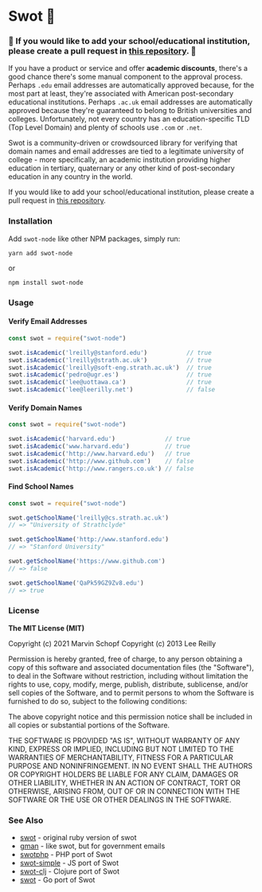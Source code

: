 # Swot 🍎
### 🚨 If you would like to add your school/educational institution, please create a pull request in [this repository](https://github.com/magicmarvman/swot-data). 🚨

If you have a product or service and offer **academic discounts**, there's a good chance there's some manual component to the approval process. Perhaps `.edu` email addresses are automatically approved because, for the most part at least, they're associated with American post-secondary educational institutions. Perhaps `.ac.uk` email addresses are automatically approved because they're guaranteed to belong to British universities and colleges. Unfortunately, not every country has an education-specific TLD (Top Level Domain) and plenty of schools use `.com` or `.net`.

Swot is a community-driven or crowdsourced library for verifying that domain names and email addresses are tied to a legitimate university of college - more specifically, an academic institution providing higher education in tertiary, quaternary or any other kind of post-secondary education in any country in the world.

If you would like to add your school/educational institution, please create a pull request in [this repository](https://github.com/magicmarvman/swot-data).

### Installation

Add `swot-node` like other NPM packages, simply run:

`yarn add swot-node`

or

`npm install swot-node`

### Usage

#### Verify Email Addresses

```javascript
const swot = require("swot-node")

swot.isAcademic('lreilly@stanford.edu')           // true
swot.isAcademic('lreilly@strath.ac.uk')           // true
swot.isAcademic('lreilly@soft-eng.strath.ac.uk')  // true
swot.isAcademic('pedro@ugr.es')                   // true
swot.isAcademic('lee@uottawa.ca')                 // true
swot.isAcademic('lee@leerilly.net')               // false
```

#### Verify Domain Names

```javascript
const swot = require("swot-node")

swot.isAcademic('harvard.edu')              // true
swot.isAcademic('www.harvard.edu')          // true
swot.isAcademic('http://www.harvard.edu')   // true
swot.isAcademic('http://www.github.com')    // false
swot.isAcademic('http://www.rangers.co.uk') // false
```

#### Find School Names

```javascript
const swot = require("swot-node")

swot.getSchoolName('lreilly@cs.strath.ac.uk')
// => "University of Strathclyde"

swot.getSchoolName('http://www.stanford.edu')
// => "Stanford University"

swot.getSchoolName('https://www.github.com')
// => false

swot.getSchoolName('QaPk59GZ9Zv8.edu')
// => true
```

### License
**The MIT License (MIT)**

Copyright (c) 2021 Marvin Schopf
Copyright (c) 2013 Lee Reilly

Permission is hereby granted, free of charge, to any person obtaining a copy
of this software and associated documentation files (the "Software"), to deal
in the Software without restriction, including without limitation the rights
to use, copy, modify, merge, publish, distribute, sublicense, and/or sell
copies of the Software, and to permit persons to whom the Software is
furnished to do so, subject to the following conditions:

The above copyright notice and this permission notice shall be included in
all copies or substantial portions of the Software.

THE SOFTWARE IS PROVIDED "AS IS", WITHOUT WARRANTY OF ANY KIND, EXPRESS OR
IMPLIED, INCLUDING BUT NOT LIMITED TO THE WARRANTIES OF MERCHANTABILITY,
FITNESS FOR A PARTICULAR PURPOSE AND NONINFRINGEMENT. IN NO EVENT SHALL THE
AUTHORS OR COPYRIGHT HOLDERS BE LIABLE FOR ANY CLAIM, DAMAGES OR OTHER
LIABILITY, WHETHER IN AN ACTION OF CONTRACT, TORT OR OTHERWISE, ARISING FROM,
OUT OF OR IN CONNECTION WITH THE SOFTWARE OR THE USE OR OTHER DEALINGS IN
THE SOFTWARE.

### See Also

* [swot](https://github.com/leereilly/swot) - original ruby version of swot
* [gman](https://github.com/benbalter/gman) - like swot, but for government emails
* [swotphp](https://github.com/mdwheele/swotphp) - PHP port of Swot
* [swot-simple](https://github.com/mapbox/swot-simple) - JS port of Swot
* [swot-clj](https://github.com/ipavl/swot-clj) - Clojure port of Swot
* [swot](https://github.com/abadojack/swot) - Go port of Swot
